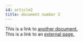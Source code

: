 ```yaml
---
id: article2
title: document number 2
---
```


This is a link to [another document.](doc3.md)  
This is a link to an [external page.](http://www.example.com)
